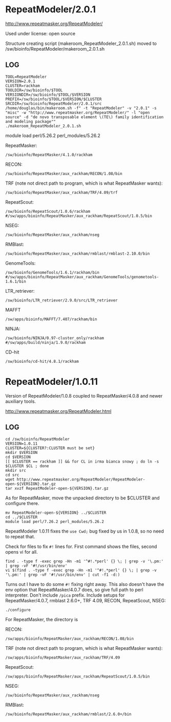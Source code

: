 RepeatModeler/2.0.1
========================

<http://www.repeatmasker.org/RepeatModeler/>

Used under license:
open source

Structure creating script (makeroom_RepeatModeler_2.0.1.sh) moved to /sw/bioinfo/RepeatModeler/makeroom_2.0.1.sh

LOG
---

    TOOL=RepeatModeler
    VERSION=2.0.1
    CLUSTER=rackham
    TOOLDIR=/sw/bioinfo/$TOOL
    VERSIONDIR=/sw/bioinfo/$TOOL/$VERSION
    PREFIX=/sw/bioinfo/$TOOL/$VERSION/$CLUSTER
    SRCDIR=/sw/bioinfo/RepeatModeler/2.0.1/src
    /home/douglas/bin/makeroom.sh -f" -t "RepeatModeler" -v "2.0.1" -s "misc" -w "http://www.repeatmasker.org/RepeatModeler/" -l "open source" -d "de novo transposable element \(TE\) family identification and modeling package""
    ./makeroom_RepeatModeler_2.0.1.sh

module load perl/5.26.2 perl_modules/5.26.2

RepeatMasker:
    
    /sw/bioinfo/RepeatMasker/4.1.0/rackham

RECON:

    /sw/bioinfo/RepeatMasker/aux_rackham/RECON/1.08/bin

TRF (note not direct path to program, which is what RepeatMasker wants):

    /sw/bioinfo/RepeatMasker/aux_rackham/TRF/4.09/trf

RepeatScout:

    /sw/bioinfo/RepeatScout/1.0.6/rackham
    #/sw/apps/bioinfo/RepeatMasker/aux_rackham/RepeatScout/1.0.5/bin

NSEG:

    /sw/bioinfo/RepeatMasker/aux_rackham/nseg

RMBlast:

    /sw/bioinfo/RepeatMasker/aux_rackham/rmblast/rmblast-2.10.0/bin


GenomeTools:

    /sw/bioinfo/GenomeTools/1.6.1/rackham/bin
    #/sw/apps/bioinfo/RepeatMasker/aux_rackham/GenomeTools/genometools-1.6.1/bin

LTR_retriever:

    /sw/bioinfo/LTR_retriever/2.9.0/src/LTR_retriever

MAFFT

    /sw/apps/bioinfo/MAFFT/7.407/rackham/bin

NINJA:

    /sw/bioinfo/NINJA/0.97-cluster_only/rackham
    #/sw/apps/build/ninja/1.9.0/rackham

CD-hit

    /sw/bioinfo/cd-hit/4.8.1/rackham



RepeatModeler/1.0.11
===========================

Version of RepeatModeler/1.0.8 coupled to RepeatMasker/4.0.8 and newer
auxiliary tools.

<http://www.repeatmasker.org/RepeatModeler.html>

LOG
---

    cd /sw/bioinfo/RepeatModeler
    VERSION=1.0.11
    CLUSTER=${CLUSTER?:CLUSTER must be set}
    mkdir $VERSION
    cd $VERSION
    [[ $CLUSTER == rackham ]] && for CL in irma bianca snowy ; do ln -s $CLUSTER $CL ; done
    mkdir src
    cd src
    wget http://www.repeatmasker.org/RepeatModeler/RepeatModeler-open-${VERSION}.tar.gz
    tar xvzf RepeatModeler-open-${VERSION}.tar.gz 

As for RepeatMasker, move the unpacked directory to be $CLUSTER and configure there.

    mv RepeatModeler-open-${VERSION} ../$CLUSTER
    cd ../$CLUSTER
    module load perl/7.26.2 perl_modules/5.26.2

RepeatModeler 1.0.11 fixes the `use Cwd;` bug fixed by us in 1.0.8, so no need
to repeat that.

Check for files to fix `#!` lines for.  First command shows the files, second opens vi for all.

    find . -type f -exec grep -Hn -m1 '^#!.*perl' {} \; | grep -v '\.pm:' | grep -vF '#!/usr/bin/env'
    vi $(find . -type f -exec grep -Hn -m1 '^#!.*perl' {} \; | grep -v '\.pm:' | grep -vF '#!/usr/bin/env' | cut -f1 -d:)

Turns out I have to do some `#!` fixing right away.  This also doesn't have the
env option that RepeatMasker/4.0.7 does, so give full path to perl interpreter.
Don't include `/pica` prefix.  Include setups for RepeatMasker/4.0.7, rmblast
2.6.0+, TRF 4.09, RECON, RepeatScout, NSEG:

    ./configure 

For RepeatMasker, the directory is

RECON:

    /sw/apps/bioinfo/RepeatMasker/aux_rackham/RECON/1.08/bin

TRF (note not direct path to program, which is what RepeatMasker wants):

    /sw/apps/bioinfo/RepeatMasker/aux_rackham/TRF/4.09

RepeatScout:

    /sw/apps/bioinfo/RepeatMasker/aux_rackham/RepeatScout/1.0.5/bin

NSEG:

    /sw/bioinfo/RepeatMasker/aux_rackham/nseg

RMBlast:

    /sw/bioinfo/RepeatMasker/aux_rackham/rmblast/2.6.0+/bin

